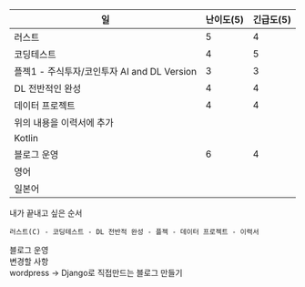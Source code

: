 
| 일                                | 난이도(5) | 긴급도(5) |
| --------------------------------- | ------ | ------ |
| 러스트                               | 5      | 4      |
| 코딩테스트                             | 4      | 5      |
| 플젝1 - 주식투자/코인투자 AI and DL Version | 3      | 3      |
| DL 전반적인 완성                        | 4      | 4      |
| 데이터 프로젝트                          | 4      | 4      |
| 위의 내용을 이력서에 추가                    |        |        |
| Kotlin                            |        |        |
| 블로그 운영                            | 6      | 4      |
| 영어                                |        |        |
| 일본어                               |        |        |

내가 끝내고 싶은 순서
```
러스트(C) - 코딩테스트 - DL 전반적 완성 - 플젝 - 데이터 프로젝트 - 이력서
```

블로그 운영  
변경할 사항  
wordpress -> Django로 직접만드는 블로그 만들기
